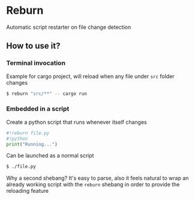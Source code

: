 # Reburn

Automatic script restarter on file change detection

## How to use it?

### Terminal invocation
Example for cargo project, will reload when any file under `src` folder changes
```sh
$ reburn "src/**" -- cargo run
```

### Embedded in a script
Create a python script that runs whenever itself changes
```py
#!reburn file.py
#!python
print("Running...")
```
Can be launched as a normal script
```sh
$ ./file.py
```
Why a second shebang? It's easy to parse, also it feels natural to wrap an already working script with the `reburn` shebang in order to provide the reloading feature